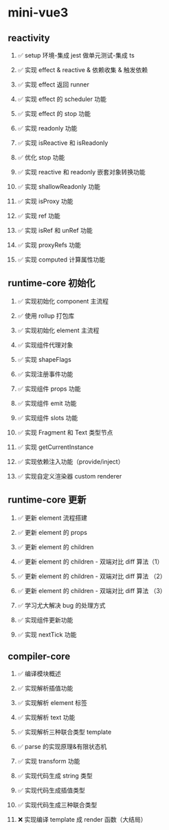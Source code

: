 # mini-vue3

## **reactivity**

1. ✅ setup 环境-集成 jest 做单元测试-集成 ts

2. ✅ 实现 effect & reactive & 依赖收集 & 触发依赖

3. ✅ 实现 effect 返回 runner

4. ✅ 实现 effect 的 scheduler 功能

5. ✅ 实现 effect 的 stop 功能

6. ✅ 实现 readonly 功能

7. ✅ 实现 isReactive 和 isReadonly

8. ✅ 优化 stop 功能

9. ✅ 实现 reactive 和 readonly 嵌套对象转换功能

10. ✅ 实现 shallowReadonly 功能

11. ✅ 实现 isProxy 功能

12. ✅ 实现 ref 功能

13. ✅ 实现 isRef 和 unRef 功能

14. ✅ 实现 proxyRefs 功能

15. ✅ 实现 computed 计算属性功能

## **runtime-core 初始化**

1. ✅ 实现初始化 component 主流程

2. ✅ 使用 rollup 打包库

3. ✅ 实现初始化 element 主流程

4. ✅ 实现组件代理对象

5. ✅ 实现 shapeFlags

6. ✅ 实现注册事件功能

7. ✅ 实现组件 props 功能

8. ✅ 实现组件 emit 功能

9. ✅ 实现组件 slots 功能

10. ✅ 实现 Fragment 和 Text 类型节点

11. ✅ 实现 getCurrentInstance

12. ✅ 实现依赖注入功能（provide/inject）

13. ✅ 实现自定义渲染器 custom renderer

## runtime-core 更新

1. ✅ 更新 element 流程搭建

2. ✅ 更新 element 的 props

3. ✅ 更新 element 的 children

4. ✅ 更新 element 的 children - 双端对比 diff 算法（1）

5. ✅ 更新 element 的 children - 双端对比 diff 算法 （2）

6. ✅ 更新 element 的 children - 双端对比 diff 算法 （3）

7. ✅ 学习尤大解决 bug 的处理方式

8. ✅ 实现组件更新功能

9. ✅ 实现 nextTick 功能

## compiler-core

1. ✅ 编译模块概述

2. ✅ 实现解析插值功能

3. ✅ 实现解析 element 标签

4. ✅ 实现解析 text 功能

5. ✅ 实现解析三种联合类型 template

6. ✅ parse 的实现原理&有限状态机

7. ✅ 实现 transform 功能

8. ✅ 实现代码生成 string 类型

9. ✅ 实现代码生成插值类型

10. ✅ 实现代码生成三种联合类型

11. ❌ 实现编译 template 成 render 函数（大结局）
